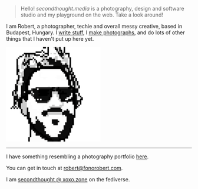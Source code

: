 > Hello! _secondthought.media_ is a photography, design and software studio and my playground on the web. Take a look around!


I am Robert, a photographer, techie and overall messy creative, based in Budapest, Hungary. I [write stuff](/blog), I [make photographs](/projects/project-365), and do lots of other things that I haven't put up here yet.

![](pixelcrown.png)

---

I have something resembling a photography portfolio [here](http://fonorobert.com).

You can get in touch at [robert@fonorobert.com](mailto:robert@fonorobert.com).

I am <a rel="me" href="https://xoxo.zone/@secondthought">secondthought @ xoxo.zone</a> on the fediverse.
